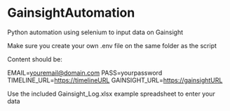 # GainsightAutomation

Python automation using selenium to input data on Gainsight

Make sure you create your own .env file on the same folder as the script

Content should be:

EMAIL=youremail@domain.com
PASS=yourpassword
TIMELINE_URL=<https://timelineURL>
GAINSIGHT_URL=<https://gainsightURL>

Use the included Gainsight_Log.xlsx example spreadsheet to enter your data
